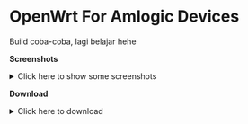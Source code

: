 # OpenWrt For Amlogic Devices

Build coba-coba, lagi belajar hehe

**Screenshots**
<details><summary>Click here to show some screenshots</summary>
<p>
  
![image](https://user-images.githubusercontent.com/27992153/211130387-6c3b648a-da35-4208-84c5-fcb8b52b5e27.png)

![image](https://user-images.githubusercontent.com/27992153/211130402-2a62c5f0-a10e-45c1-852c-2d4f1dc9ba11.png)

![image](https://user-images.githubusercontent.com/27992153/211130408-4887cc0f-db8d-42c6-90b1-ad7c02b7e27d.png)

</p>
</details>

**Download**
<details><summary>Click here to download</summary>

- OpenWrt Firmware 21.02.5 - Latest
- [OpenWrt Firmware 22.03.3](https://github.com/squarepants96/OpenWrt-Amlogic-S9xxx/releases/tag/v22.03.3-2023.01.06) - Latest
- [All Releses](https://github.com/squarepants96/OpenWrt-Amlogic-S9xxx/)
  
</details>
